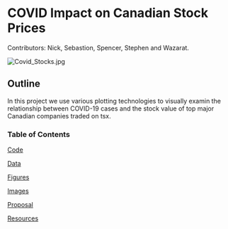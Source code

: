 # COVID Impact on Canadian Stock Prices
Contributors: Nick, Sebastion, Spencer, Stephen and Wazarat.

![Covid_Stocks.jpg](https://github.com/The-Origianl-Spencer/Fintech_Project_1/blob/main/04-Images/Covid_Stocks.jpg)


## Outline
In this project we use various plotting technologies to visually examin the relationship between COVID-19 cases and the stock value of top major Canadian companies traded on tsx.

### Table of Contents

[Code](https://github.com/The-Origianl-Spencer/FinTech_Project_1/tree/main/01-Code)

[Data](https://github.com/The-Origianl-Spencer/Fintech_Project_1/tree/main/02-Data)

[Figures](https://github.com/The-Origianl-Spencer/Fintech_Project_1/tree/main/03-Figures)

[Images](https://github.com/The-Origianl-Spencer/Fintech_Project_1/tree/main/04-Images)

[Proposal](https://github.com/The-Origianl-Spencer/Fintech_Project_1/tree/main/05-Proposal)

[Resources](https://github.com/The-Origianl-Spencer/Fintech_Project_1/tree/main/06-Resources)